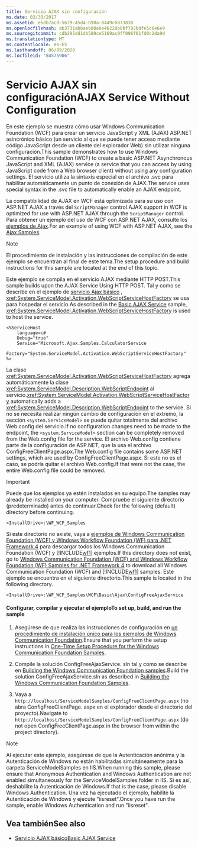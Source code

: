 ```yaml
---
title: Servicio AJAX sin configuración
ms.date: 03/30/2017
ms.assetid: e6db7acd-5679-45d4-b98a-8449c6873838
ms.openlocfilehash: ab3731ab6aeb80e0e46228b8bf702b0fe5c6e6e9
ms.sourcegitcommit: cdb295dd1db589ce5169ac9ff096f01fd0c2da9d
ms.translationtype: MT
ms.contentlocale: es-ES
ms.lasthandoff: 06/09/2020
ms.locfileid: "84575906"
---
```

# <a name="ajax-service-without-configuration"></a><span data-ttu-id="c9100-102">Servicio AJAX sin configuración</span><span class="sxs-lookup"><span data-stu-id="c9100-102">AJAX Service Without Configuration</span></span>

<span data-ttu-id="c9100-103">En este ejemplo se muestra cómo usar Windows Communication Foundation (WCF) para crear un servicio JavaScript y XML (AJAX) ASP.NET asincrónico básico (un servicio al que se puede tener acceso mediante código JavaScript desde un cliente del explorador Web) sin utilizar ninguna configuración.</span><span class="sxs-lookup"><span data-stu-id="c9100-103">This sample demonstrates how to use Windows Communication Foundation (WCF) to create a basic ASP.NET Asynchronous JavaScript and XML (AJAX) service (a service that you can access by using JavaScript code from a Web browser client) without using any configuration settings.</span></span> <span data-ttu-id="c9100-104">El servicio utiliza la sintaxis especial en el archivo .svc para habilitar automáticamente un punto de conexión de AJAX.</span><span class="sxs-lookup"><span data-stu-id="c9100-104">The service uses special syntax in the .svc file to automatically enable an AJAX endpoint.</span></span>

<span data-ttu-id="c9100-105">La compatibilidad de AJAX en WCF está optimizada para su uso con ASP.NET AJAX a través del `ScriptManager` control.</span><span class="sxs-lookup"><span data-stu-id="c9100-105">AJAX support in WCF is optimized for use with ASP.NET AJAX through the `ScriptManager` control.</span></span> <span data-ttu-id="c9100-106">Para obtener un ejemplo del uso de WCF con ASP.NET AJAX, consulte los [ejemplos de Ajax](ajax.md).</span><span class="sxs-lookup"><span data-stu-id="c9100-106">For an example of using WCF with ASP.NET AJAX, see the [Ajax Samples](ajax.md).</span></span>

> [!NOTE]
> <span data-ttu-id="c9100-107">El procedimiento de instalación y las instrucciones de compilación de este ejemplo se encuentran al final de este tema.</span><span class="sxs-lookup"><span data-stu-id="c9100-107">The setup procedure and build instructions for this sample are located at the end of this topic.</span></span>

 <span data-ttu-id="c9100-108">Este ejemplo se compila en el servicio AJAX mediante HTTP POST.</span><span class="sxs-lookup"><span data-stu-id="c9100-108">This sample builds upon the AJAX Service Using HTTP POST.</span></span> <span data-ttu-id="c9100-109">Tal y como se describe en el ejemplo de [servicio Ajax básico](basic-ajax-service.md) , <xref:System.ServiceModel.Activation.WebScriptServiceHostFactory> se usa para hospedar el servicio.</span><span class="sxs-lookup"><span data-stu-id="c9100-109">As described in the [Basic AJAX Service](basic-ajax-service.md) sample, <xref:System.ServiceModel.Activation.WebScriptServiceHostFactory> is used to host the service.</span></span>

```text
<%ServiceHost
    language=c#
    Debug="true"
    Service="Microsoft.Ajax.Samples.CalculatorService
    Factory="System.ServiceModel.Activation.WebScriptServiceHostFactory"
%>
```

<span data-ttu-id="c9100-110">La clase <xref:System.ServiceModel.Activation.WebScriptServiceHostFactory> agrega automáticamente la clase <xref:System.ServiceModel.Description.WebScriptEndpoint> al servicio.</span><span class="sxs-lookup"><span data-stu-id="c9100-110"><xref:System.ServiceModel.Activation.WebScriptServiceHostFactory> automatically adds a <xref:System.ServiceModel.Description.WebScriptEndpoint> to the service.</span></span> <span data-ttu-id="c9100-111">Si no se necesita realizar ningún cambio de configuración en el extremo, la sección `<system.ServiceModel>` se puede quitar totalmente del archivo Web.config del servicio.</span><span class="sxs-lookup"><span data-stu-id="c9100-111">If no configuration changes need to be made to the endpoint, the `<system.ServiceModel>` section can be completely removed from the Web.config file for the service.</span></span> <span data-ttu-id="c9100-112">El archivo Web.config contiene parte de la configuración de ASP.NET, que la usa el archivo ConfigFreeClientPage.aspx.</span><span class="sxs-lookup"><span data-stu-id="c9100-112">The Web.config file contains some ASP.NET settings, which are used by ConfigFreeClientPage.aspx.</span></span> <span data-ttu-id="c9100-113">Si este no es el caso, se podría quitar el archivo Web.config.</span><span class="sxs-lookup"><span data-stu-id="c9100-113">If that were not the case, the entire Web.config file could be removed.</span></span>

> [!IMPORTANT]
> <span data-ttu-id="c9100-114">Puede que los ejemplos ya estén instalados en su equipo.</span><span class="sxs-lookup"><span data-stu-id="c9100-114">The samples may already be installed on your computer.</span></span> <span data-ttu-id="c9100-115">Compruebe el siguiente directorio (predeterminado) antes de continuar.</span><span class="sxs-lookup"><span data-stu-id="c9100-115">Check for the following (default) directory before continuing.</span></span>
>
> `<InstallDrive>:\WF_WCF_Samples`
>
> <span data-ttu-id="c9100-116">Si este directorio no existe, vaya a [ejemplos de Windows Communication Foundation (WCF) y Windows Workflow Foundation (WF) para .NET Framework 4](https://www.microsoft.com/download/details.aspx?id=21459) para descargar todos los Windows Communication Foundation (WCF) y [!INCLUDE[wf1](../../../../includes/wf1-md.md)] ejemplos.</span><span class="sxs-lookup"><span data-stu-id="c9100-116">If this directory does not exist, go to [Windows Communication Foundation (WCF) and Windows Workflow Foundation (WF) Samples for .NET Framework 4](https://www.microsoft.com/download/details.aspx?id=21459) to download all Windows Communication Foundation (WCF) and [!INCLUDE[wf1](../../../../includes/wf1-md.md)] samples.</span></span> <span data-ttu-id="c9100-117">Este ejemplo se encuentra en el siguiente directorio.</span><span class="sxs-lookup"><span data-stu-id="c9100-117">This sample is located in the following directory.</span></span>
>
> `<InstallDrive>:\WF_WCF_Samples\WCF\Basic\Ajax\ConfigFreeAjaxService`

#### <a name="to-set-up-build-and-run-the-sample"></a><span data-ttu-id="c9100-118">Configurar, compilar y ejecutar el ejemplo</span><span class="sxs-lookup"><span data-stu-id="c9100-118">To set up, build, and run the sample</span></span>

1. <span data-ttu-id="c9100-119">Asegúrese de que realiza las instrucciones de configuración en [un procedimiento de instalación único para los ejemplos de Windows Communication Foundation](one-time-setup-procedure-for-the-wcf-samples.md).</span><span class="sxs-lookup"><span data-stu-id="c9100-119">Ensure that you perform the setup instructions in [One-Time Setup Procedure for the Windows Communication Foundation Samples](one-time-setup-procedure-for-the-wcf-samples.md).</span></span>

2. <span data-ttu-id="c9100-120">Compile la solución ConfigFreeAjaxService. sln tal y como se describe en [Building the Windows Communication Foundation samples](building-the-samples.md).</span><span class="sxs-lookup"><span data-stu-id="c9100-120">Build the solution ConfigFreeAjaxService.sln as described in [Building the Windows Communication Foundation Samples](building-the-samples.md).</span></span>

3. <span data-ttu-id="c9100-121">Vaya a `http://localhost/ServiceModelSamples/ConfigFreeClientPage.aspx` (no abra ConfigFreeClientPage. aspx en el explorador desde el directorio del proyecto).</span><span class="sxs-lookup"><span data-stu-id="c9100-121">Navigate to `http://localhost/ServiceModelSamples/ConfigFreeClientPage.aspx` (do not open ConfigFreeClientPage.aspx in the browser from within the project directory).</span></span>

> [!NOTE]
> <span data-ttu-id="c9100-122">Al ejecutar este ejemplo, asegúrese de que la Autenticación anónima y la Autenticación de Windows no están habilitadas simultáneamente para la carpeta ServiceModelSamples en IIS.</span><span class="sxs-lookup"><span data-stu-id="c9100-122">When running this sample, please ensure that Anonymous Authentication and Windows Authentication are not enabled simultaneously for the ServiceModelSamples folder in IIS.</span></span> <span data-ttu-id="c9100-123">Si es así, deshabilite la Autenticación de Windows.</span><span class="sxs-lookup"><span data-stu-id="c9100-123">If that is the case, please disable Windows Authentication.</span></span> <span data-ttu-id="c9100-124">Una vez ha ejecutado el ejemplo, habilite la Autenticación de Windows y ejecute "iisreset".</span><span class="sxs-lookup"><span data-stu-id="c9100-124">Once you have run the sample, enable Windows Authentication and run "iisreset".</span></span>

## <a name="see-also"></a><span data-ttu-id="c9100-125">Vea también</span><span class="sxs-lookup"><span data-stu-id="c9100-125">See also</span></span>

- [<span data-ttu-id="c9100-126">Servicio AJAX básico</span><span class="sxs-lookup"><span data-stu-id="c9100-126">Basic AJAX Service</span></span>](basic-ajax-service.md)
